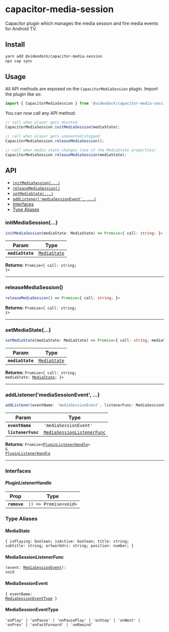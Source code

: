 # capacitor-media-session

Capacitor plugin which manages the media session and fire media events for Android TV.

## Install

```bash
yarn add @videodock/capacitor-media-session
npx cap sync
```

## Usage

All API methods are exposed on the `CapacitorMediaSession` plugin. Import the plugin like so:

```js
import { CapacitorMediaSession } from '@videodock/capacitor-media-session';
```

You can now call any API method:

```js
// call when player gets mounted
CapacitorMediaSession.initMediaSession(mediaState);
```

```js
// call when player gets unmounted/stopped
CapacitorMediaSession.releaseMediaSession();
```

```js
// call when media state changes (one of the MediaState properties) 
CapacitorMediaSession.releaseMediaSession(mediaState);
```

## API

<docgen-index>

* [`initMediaSession(...)`](#initmediasession)
* [`releaseMediaSession()`](#releasemediasession)
* [`setMediaState(...)`](#setmediastate)
* [`addListener('mediaSessionEvent', ...)`](#addlistenermediasessionevent)
* [Interfaces](#interfaces)
* [Type Aliases](#type-aliases)

</docgen-index>

<docgen-api>
<!--Update the source file JSDoc comments and rerun docgen to update the docs below-->

### initMediaSession(...)

```typescript
initMediaSession(mediaState: MediaState) => Promise<{ call: string; }>
```

| Param            | Type                                              |
| ---------------- | ------------------------------------------------- |
| **`mediaState`** | <code><a href="#mediastate">MediaState</a></code> |

**Returns:** <code>Promise&lt;{ call: string; }&gt;</code>

--------------------


### releaseMediaSession()

```typescript
releaseMediaSession() => Promise<{ call: string; }>
```

**Returns:** <code>Promise&lt;{ call: string; }&gt;</code>

--------------------


### setMediaState(...)

```typescript
setMediaState(mediaState: MediaState) => Promise<{ call: string; mediaState: MediaState; }>
```

| Param            | Type                                              |
| ---------------- | ------------------------------------------------- |
| **`mediaState`** | <code><a href="#mediastate">MediaState</a></code> |

**Returns:** <code>Promise&lt;{ call: string; mediaState: <a href="#mediastate">MediaState</a>; }&gt;</code>

--------------------


### addListener('mediaSessionEvent', ...)

```typescript
addListener(eventName: 'mediaSessionEvent', listenerFunc: MediaSessionListenerFunc) => Promise<PluginListenerHandle> & PluginListenerHandle
```

| Param              | Type                                                                          |
| ------------------ | ----------------------------------------------------------------------------- |
| **`eventName`**    | <code>'mediaSessionEvent'</code>                                              |
| **`listenerFunc`** | <code><a href="#mediasessionlistenerfunc">MediaSessionListenerFunc</a></code> |

**Returns:** <code>Promise&lt;<a href="#pluginlistenerhandle">PluginListenerHandle</a>&gt; & <a href="#pluginlistenerhandle">PluginListenerHandle</a></code>

--------------------


### Interfaces


#### PluginListenerHandle

| Prop         | Type                                      |
| ------------ | ----------------------------------------- |
| **`remove`** | <code>() =&gt; Promise&lt;void&gt;</code> |


### Type Aliases


#### MediaState

<code>{ isPlaying: boolean; isActive: boolean; title: string; subtitle: string; artworkUri: string; position: number; }</code>


#### MediaSessionListenerFunc

<code>(event: <a href="#mediasessionevent">MediaSessionEvent</a>): void</code>


#### MediaSessionEvent

<code>{ eventName: <a href="#mediasessioneventtype">MediaSessionEventType</a> }</code>


#### MediaSessionEventType

<code>'onPlay' | 'onPause' | 'onPausePlay' | 'onStop' | 'onNext' | 'onPrev' | 'onFastForward' | 'onRewind'</code>

</docgen-api>
